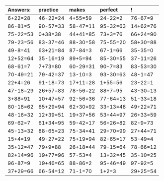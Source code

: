 | Answers: | practice | makes | perfect | ! |
| :--- | :--- | :--- | :--- | :--- |
| 6+22=28 | 46-22=24 | 4+55=59 | 24-22=2 | 76-67=9 | 
| 86-81=5 | 90-57=33 | 58-47=11 | 95-32=63 | 14+62=76 | 
| 75-22=53 | 0+38=38 | 44+41=85 | 73+3=76 | 66+24=90 | 
| 79-23=56 | 83-37=46 | 88-30=58 | 75-55=20 | 58+30=88 | 
| 49-8=41 | 63+21=84 | 87-84=3 | 67-1=66 | 35-35=0 | 
| 12+52=64 | 35-16=19 | 89+5=94 | 85-30=55 | 37-11=26 | 
| 68-61=7 | 7+73=80 | 60-29=31 | 90-7=83 | 83-53=30 | 
| 70-49=21 | 79-42=37 | 13-10=3 | 93-30=63 | 48-1=47 | 
| 22+4=26 | 91-18=73 | 17+11=28 | 1+55=56 | 23-22=1 | 
| 47-18=29 | 26+57=83 | 78-56=22 | 88+7=95 | 43-30=13 | 
| 3+88=91 | 10+47=57 | 92-56=36 | 77-64=13 | 51-33=18 | 
| 80-18=62 | 65+29=94 | 62+30=92 | 33+13=46 | 49+22=71 | 
| 48-16=32 | 12+39=51 | 19+37=56 | 53+44=97 | 26+33=59 | 
| 69-62=7 | 61+34=95 | 59-42=17 | 56+26=82 | 82-9=73 | 
| 45-13=32 | 88-65=23 | 75-34=41 | 29+70=99 | 27+44=71 | 
| 15+4=19 | 49-27=22 | 75+19=94 | 82-65=17 | 53-49=4 | 
| 35+12=47 | 79+9=88 | 26+18=44 | 79-15=64 | 78-66=12 | 
| 82+14=96 | 19+77=96 | 57-53=4 | 13+32=45 | 35-10=25 | 
| 96-87=9 | 19+46=65 | 88-86=2 | 95-46=49 | 97-92=5 | 
| 37+29=66 | 66-54=12 | 71-1=70 | 1+2=3 | 29+25=54 | 
